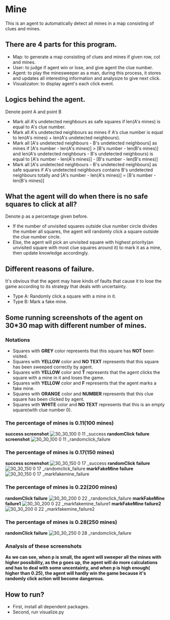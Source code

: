 # Mine
This is an agent to automatically detect all mines in a map consisting of clues and mines.
## There are 4 parts for this program.
* Map: to generate a map consisting of clues and mines if given row, col and mines.
* User: to judge if agent win or lose, and give agent the clue number.
* Agent: to play the minesweeper as a man, during this process, it stores and updates all interesting information and analysize to give next click.
* Visualizaton: to display agent's each click event.
## Logics behind the agent.
Denote point A and point B
* Mark all A's undetected neighbours as safe squares if len(A's mines) is equal to A's clue number.
* Mark all A's undetected neighbours as mines if A's clue number is equal to len(A's mines) + len(A's undetected neighbours).
* Mark all [A's undetected neighbours - B's undetected neighbours] as mines if [A's number - len(A's mines)] > [B's number - len(B's mines)] and len(A's undetected neighbours - B's undetected neighbours) is equal to [A's number - len(A's mines)] - [B's number - len(B's mines)]
* Mark all [A's undetected neighbours - B's undetected neighbours] as safe squares if A's undetected neighbours contains B's undetected neighbours totally and [A's number - len(A's mines)] = [B's number - len(B's mines)] 
## What the agent will do when there is no safe squares to click at all?
Denote p as a percentage given before.
* If the number of unvisited squares outside clue number circle divides the number all squares, the agent will randomly click a square outside the clue number circle.
* Else, the agent will pick an unvisited square with highest priority(an unvisited square with most clue squares around it) to mark it as a mine, then update knowledge accordingly.  
## Different reasons of failure.
It's obvious that the agent may have kinds of faults that cause it to lose the game according to its strategy that deals with uncertainty.
* Type A: Randomly click a square with a mine in it.
* Type B: Mark a fake mine.
## Some running screenshots of the agent on 30*30 map with different number of mines.
### Notations 
* Squares with **GREY** color represents that this square has **NOT** been visited.
* Squares with **YELLOW** color and **NO TEXT** represents that this square has been sweeped correctly by agent.
* Squares with **YELLOW** color and **T** represents that the agent clicks the square with a mine in it and loses the game.
* Squares with **YELLOW** color and **F** represents that the agent marks a fake mine.
* Squares with **ORANGE** color and **NUMBER** represents that this clue square has been clicked by agent. 
* Squares with **WHITE** color and **NO TEXT** represents that this is an empty square(with clue number 0).
### The percentage of mines is 0.11(100 mines)
**success screenshot**
![30_30_100 0 11 _success](https://user-images.githubusercontent.com/30862009/31573331-7a3968fe-b087-11e7-9605-9150a4392ef5.png)
**randomClick failure screenshot**
![30_30_100 0 11 _randomclick_failure](https://user-images.githubusercontent.com/30862009/31573339-ae74be3e-b087-11e7-8942-121b692fdeb1.png)
### The percentage of mines is 0.17(150 mines)
**success screenshot**
![30_30_150 0 17 _success](https://user-images.githubusercontent.com/30862009/31573342-c684b402-b087-11e7-82c9-e1861f2870f4.png)
**randomClick failure**
![30_30_150 0 17 _randomclick_failure](https://user-images.githubusercontent.com/30862009/31573346-d6bf069c-b087-11e7-844e-fed029452b0c.png)
**markFakeMine failure**
![30_30_150 0 17 _markfakemine_failure](https://user-images.githubusercontent.com/30862009/31573354-eeb41a08-b087-11e7-8401-e06fc1003abc.png)
### The percentage of mines is 0.22(200 mines)
**randomClick failure**
![30_30_200 0 22 _randomclick_failure](https://user-images.githubusercontent.com/30862009/31573363-158d8f10-b088-11e7-834b-352492c2351f.png)
**markFakeMine failure1**
![30_30_200 0 22 _markfakemine_failure1](https://user-images.githubusercontent.com/30862009/31573369-2733dcd8-b088-11e7-86ca-e75b4e9d39c4.png)
**markFakeMine failure2**
![30_30_200 0 22 _markfakemine_failure2](https://user-images.githubusercontent.com/30862009/31573371-300a9144-b088-11e7-86a5-ff593eefc37f.png)
### The percentage of mines is 0.28(250 mines)
**randomClick failure**
![30_30_250 0 28 _randomclick_failure](https://user-images.githubusercontent.com/30862009/31573374-3e2600a6-b088-11e7-9318-25e24fc86c56.png)  
### Analysis of these screenshots
**As we can see, when p is small, the agent will sweeper all the mines with higher possibility, as the p goes up, the agent will do more calculations and has to deal with some uncentainty, and when p is high enough( higher than 0.25), the agent will hardly win the game because it's randomly click action will become dangerous.**
## How to run?
* First, install all dependent packages.
* Second, run visualize.py
